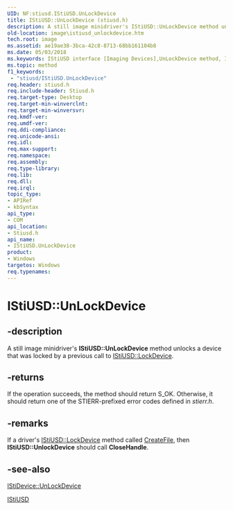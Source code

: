 ```yaml
---
UID: NF:stiusd.IStiUSD.UnLockDevice
title: IStiUSD::UnLockDevice (stiusd.h)
description: A still image minidriver's IStiUSD::UnLockDevice method unlocks a device that was locked by a previous call to IStiUSD::LockDevice.
old-location: image\istiusd_unlockdevice.htm
tech.root: image
ms.assetid: ae19ae38-3bca-42c8-8713-68bb161104b8
ms.date: 05/03/2018
ms.keywords: IStiUSD interface [Imaging Devices],UnLockDevice method, IStiUSD.UnLockDevice, IStiUSD::UnLockDevice, UnLockDevice, UnLockDevice method [Imaging Devices], UnLockDevice method [Imaging Devices],IStiUSD interface, image.istiusd_unlockdevice, stifnc_8c11e0a0-68ec-4556-ae40-6bed6b5b4831.xml, stiusd/IStiUSD::UnLockDevice
ms.topic: method
f1_keywords:
 - "stiusd/IStiUSD.UnLockDevice"
req.header: stiusd.h
req.include-header: Stiusd.h
req.target-type: Desktop
req.target-min-winverclnt: 
req.target-min-winversvr: 
req.kmdf-ver: 
req.umdf-ver: 
req.ddi-compliance: 
req.unicode-ansi: 
req.idl: 
req.max-support: 
req.namespace: 
req.assembly: 
req.type-library: 
req.lib: 
req.dll: 
req.irql: 
topic_type:
- APIRef
- kbSyntax
api_type:
- COM
api_location:
- Stiusd.h
api_name:
- IStiUSD.UnLockDevice
product:
- Windows
targetos: Windows
req.typenames: 
---
```


# IStiUSD::UnLockDevice


## -description


A still image minidriver's <b>IStiUSD::UnLockDevice</b> method unlocks a device that was locked by a previous call to <a href="https://docs.microsoft.com/windows-hardware/drivers/ddi/stiusd/nf-stiusd-istiusd-lockdevice">IStiUSD::LockDevice</a>.


## -returns



If the operation succeeds, the method should return S_OK. Otherwise, it should return one of the STIERR-prefixed error codes defined in <i>stierr.h</i>.




## -remarks



If a driver's <a href="https://docs.microsoft.com/windows-hardware/drivers/ddi/stiusd/nf-stiusd-istiusd-lockdevice">IStiUSD::LockDevice</a> method called <a href="https://docs.microsoft.com/windows/desktop/api/fileapi/nf-fileapi-createfilea">CreateFile</a>, then <b>IStiUSD::UnlockDevice</b> should call <b>CloseHandle</b>.




## -see-also




<a href="https://docs.microsoft.com/windows-hardware/drivers/ddi/sti/nf-sti-istidevice-unlockdevice">IStiDevice::UnLockDevice</a>



<a href="https://docs.microsoft.com/windows-hardware/drivers/ddi/_image/index">IStiUSD</a>
 

 

